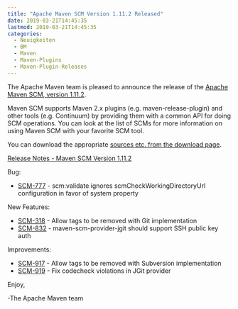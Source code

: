 ```yaml
---
title: "Apache Maven SCM Version 1.11.2 Released"
date: 2019-03-21T14:45:35
lastmod: 2019-03-21T14:45:35
categories:
  - Neuigkeiten
  - BM
  - Maven
  - Maven-Plugins
  - Maven-Plugin-Releases
---
```

The Apache Maven team is pleased to announce the release of the 
[Apache Maven SCM, version 1.11.2](https://maven.apache.org/scm/).

Maven SCM supports Maven 2.x plugins (e.g. maven-release-plugin) and other
tools (e.g. Continuum) by providing them with a common API for doing SCM
operations. You can look at the list of SCMs for more information on using
Maven SCM with your favorite SCM tool.

You can download the appropriate [sources etc. from the download page](https://maven.apache.org/scm/download.cgi).

<!-- more -->

[Release Notes - Maven SCM Version 1.11.2](https://issues.apache.org/jira/secure/ReleaseNote.jspa?projectId=12317828&version=12344638)

Bug:

 * [SCM-777](https://issues.apache.org/jira/browse/SCM-777) - scm:validate ignores scmCheckWorkingDirectoryUrl configuration in favor of system property

New Features:

 * [SCM-318](https://issues.apache.org/jira/browse/SCM-318) - Allow tags to be removed with Git implementation
 * [SCM-832](https://issues.apache.org/jira/browse/SCM-832) - maven-scm-provider-jgit should support SSH public key auth

Improvements:

 * [SCM-917](https://issues.apache.org/jira/browse/SCM-917) - Allow tags to be removed with Subversion implementation
 * [SCM-919](https://issues.apache.org/jira/browse/SCM-919) - Fix codecheck violations in JGit provider

Enjoy,

-The Apache Maven team
